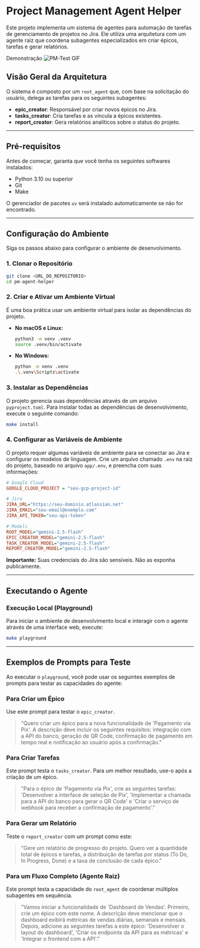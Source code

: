 # Project Management Agent Helper

Este projeto implementa um sistema de agentes para automação de tarefas de gerenciamento de projetos no Jira. Ele utiliza uma arquitetura com um agente raiz que coordena subagentes especializados em criar épicos, tarefas e gerar relatórios.

Demonstração
![PM-Test GIF](https://github.com/user-attachments/assets/30a2a2a9-135a-480b-a555-4996580120ed)


## Visão Geral da Arquitetura

O sistema é composto por um `root_agent` que, com base na solicitação do usuário, delega as tarefas para os seguintes subagentes:

  * **epic\_creator**: Responsável por criar novos épicos no Jira.
  * **tasks\_creator**: Cria tarefas e as vincula a épicos existentes.
  * **report\_creator**: Gera relatórios analíticos sobre o status do projeto.

-----

## Pré-requisitos

Antes de começar, garanta que você tenha os seguintes softwares instalados:

  * Python 3.10 ou superior
  * Git
  * Make

O gerenciador de pacotes `uv` será instalado automaticamente se não for encontrado.

-----

## Configuração do Ambiente

Siga os passos abaixo para configurar o ambiente de desenvolvimento.

### 1\. Clonar o Repositório

```bash
git clone <URL_DO_REPOSITORIO>
cd pm-agent-helper
```

### 2\. Criar e Ativar um Ambiente Virtual

É uma boa prática usar um ambiente virtual para isolar as dependências do projeto.

  * **No macOS e Linux:**

    ```bash
    python3 -m venv .venv
    source .venv/bin/activate
    ```

  * **No Windows:**

    ```bash
    python -m venv .venv
    .\.venv\Scripts\activate
    ```

### 3\. Instalar as Dependências

O projeto gerencia suas dependências através de um arquivo `pyproject.toml`. Para instalar todas as dependências de desenvolvimento, execute o seguinte comando:

```bash
make install
```

### 4\. Configurar as Variáveis de Ambiente

O projeto requer algumas variáveis de ambiente para se conectar ao Jira e configurar os modelos de linguagem. Crie um arquivo chamado `.env` na raiz do projeto, baseado no arquivo `app/.env`, e preencha com suas informações:

```ini
# Google Cloud
GOOGLE_CLOUD_PROJECT = "seu-gcp-project-id"

# Jira
JIRA_URL="https://seu-dominio.atlassian.net"
JIRA_EMAIL="seu-email@exemplo.com"
JIRA_API_TOKEN="seu-api-token"

# Models
ROOT_MODEL="gemini-2.5-flash"
EPIC_CREATOR_MODEL="gemini-2.5-flash"
TASK_CREATOR_MODEL="gemini-2.5-flash"
REPORT_CREATOR_MODEL="gemini-2.5-flash"
```

**Importante:** Suas credenciais do Jira são sensíveis. Não as exponha publicamente.

-----

## Executando o Agente

### Execução Local (Playground)

Para iniciar o ambiente de desenvolvimento local e interagir com o agente através de uma interface web, execute:

```bash
make playground
```
-----

## Exemplos de Prompts para Teste

Ao executar o `playground`, você pode usar os seguintes exemplos de prompts para testar as capacidades do agente:

### Para Criar um Épico

Use este prompt para testar o `epic_creator`.

> "Quero criar um épico para a nova funcionalidade de 'Pagamento via Pix'. A descrição deve incluir os seguintes requisitos: integração com a API do banco, geração de QR Code, confirmação de pagamento em tempo real e notificação ao usuário após a confirmação."

### Para Criar Tarefas

Este prompt testa o `tasks_creator`. Para um melhor resultado, use-o após a criação de um épico.

> "Para o épico de 'Pagamento via Pix', crie as seguintes tarefas: 'Desenvolver a interface de seleção de Pix', 'Implementar a chamada para a API do banco para gerar o QR Code' e 'Criar o serviço de webhook para receber a confirmação de pagamento'."

### Para Gerar um Relatório

Teste o `report_creator` com um prompt como este:

> "Gere um relatório de progresso do projeto. Quero ver a quantidade total de épicos e tarefas, a distribuição de tarefas por status (To Do, In Progress, Done) e a taxa de conclusão de cada épico."

### Para um Fluxo Completo (Agente Raiz)

Este prompt testa a capacidade do `root_agent` de coordenar múltiplos subagentes em sequência.

> "Vamos iniciar a funcionalidade de 'Dashboard de Vendas'. Primeiro, crie um épico com este nome. A descrição deve mencionar que o dashboard exibirá métricas de vendas diárias, semanais e mensais. Depois, adicione as seguintes tarefas a este épico: 'Desenvolver o layout do dashboard', 'Criar os endpoints da API para as métricas' e 'Integrar o frontend com a API'."
